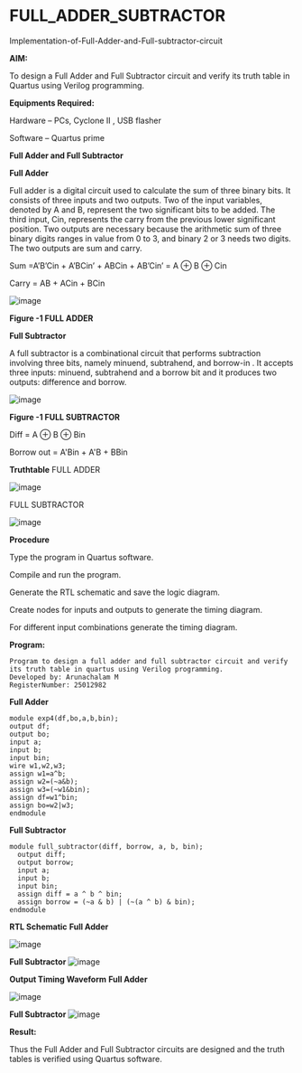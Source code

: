 # FULL_ADDER_SUBTRACTOR

Implementation-of-Full-Adder-and-Full-subtractor-circuit

**AIM:**

To design a Full Adder and Full Subtractor circuit and verify its truth table in Quartus using Verilog programming.

**Equipments Required:**

Hardware – PCs, Cyclone II , USB flasher

Software – Quartus prime

**Full Adder and Full Subtractor**

**Full Adder**

Full adder is a digital circuit used to calculate the sum of three binary bits. It consists of three inputs and two outputs. Two of the input variables, denoted by A and B, represent the two significant bits to be added. The third input, Cin, represents the carry from the previous lower significant position. Two outputs are necessary because the arithmetic sum of three binary digits ranges in value from 0 to 3, and binary 2 or 3 needs two digits. The two outputs are sum and carry.

Sum =A’B’Cin + A’BCin’ + ABCin + AB’Cin’ = A ⊕ B ⊕ Cin 

Carry = AB + ACin + BCin

![image](https://github.com/user-attachments/assets/b09e7332-958e-4e84-9f53-7affd2357d9c)

**Figure -1 FULL ADDER**

**Full Subtractor**

A full subtractor is a combinational circuit that performs subtraction involving three bits, namely minuend, subtrahend, and borrow-in . It accepts three inputs: minuend, subtrahend and a borrow bit and it produces two outputs: difference and borrow.

![image](https://github.com/user-attachments/assets/ca8e58aa-8470-42ed-8d58-e2f5effe7f02)

**Figure -1 FULL SUBTRACTOR**

Diff = A ⊕ B ⊕ Bin 

Borrow out = A'Bin + A'B + BBin

**Truthtable**
FULL ADDER

![image](https://github.com/user-attachments/assets/4d112be1-6902-42f6-a80f-d6ffa1814c34)

FULL SUBTRACTOR

![image](https://github.com/user-attachments/assets/affd2a74-295b-48dc-b7c5-3e2de75db7d3)




**Procedure**

Type the program in Quartus software.

Compile and run the program.

Generate the RTL schematic and save the logic diagram.

Create nodes for inputs and outputs to generate the timing diagram.

For different input combinations generate the timing diagram.


**Program:**
```
Program to design a full adder and full subtractor circuit and verify its truth table in quartus using Verilog programming. 
Developed by: Arunachalam M
RegisterNumber: 25012982
```
**Full Adder**

```
module exp4(df,bo,a,b,bin);
output df;
output bo;
input a;
input b;
input bin;
wire w1,w2,w3;
assign w1=a^b;
assign w2=(~a&b);
assign w3=(~w1&bin);
assign df=w1^bin;
assign bo=w2|w3;
endmodule
```
**Full Subtractor**

```
module full_subtractor(diff, borrow, a, b, bin);
  output diff;
  output borrow;
  input a;
  input b;
  input bin;
  assign diff = a ^ b ^ bin;
  assign borrow = (~a & b) | (~(a ^ b) & bin);
endmodule

```

**RTL Schematic**
**Full Adder**

![image](https://github.com/user-attachments/assets/993f7ad7-9159-46a4-8769-48a7a7b701f3)

**Full Subtractor**
![image](https://github.com/user-attachments/assets/5d7d76ec-1151-443f-adde-8d9412dd223b)


**Output Timing Waveform**
**Full Adder**

![image](https://github.com/user-attachments/assets/3bc3543a-312f-4602-b767-8f7462e5c877)

**Full Subtractor**
![image](https://github.com/user-attachments/assets/0d64db0f-5039-49e4-89e9-02676e122512)



**Result:**

Thus the Full Adder and Full Subtractor circuits are designed and the truth tables is verified using Quartus software.




